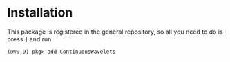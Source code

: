 # Installation

This package is registered in the general repository, so all you need to do is press `]` and run

```
(@v9.9) pkg> add ContinuousWavelets
```
